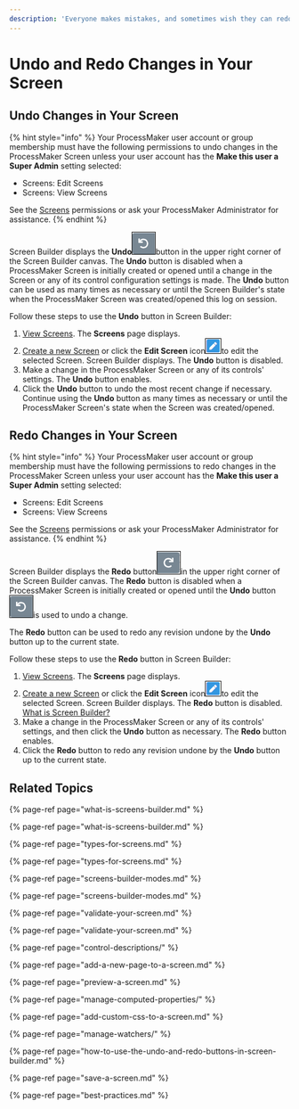 ```yaml
---
description: 'Everyone makes mistakes, and sometimes wish they can redo them.'
---
```


# Undo and Redo Changes in Your Screen

## Undo Changes in Your Screen

{% hint style="info" %}
Your ProcessMaker user account or group membership must have the following permissions to undo changes in the ProcessMaker Screen unless your user account has the **Make this user a Super Admin** setting selected:

* Screens: Edit Screens
* Screens: View Screens

See the [Screens](https://app.gitbook.com/@processmaker/s/processmaker/~/drafts/-M2FWRZXiL0J3dKqaOvg/processmaker-administration/permission-descriptions-for-users-and-groups#screens) permissions or ask your ProcessMaker Administrator for assistance.
{% endhint %}

Screen Builder displays the **Undo**![](../../../.gitbook/assets/undo-button-process-modeler-processes.png)button in the upper right corner of the Screen Builder canvas. The **Undo** button is disabled when a ProcessMaker Screen is initially created or opened until a change in the Screen or any of its control configuration settings is made. The **Undo** button can be used as many times as necessary or until the Screen Builder's state when the ProcessMaker Screen was created/opened this log on session.

Follow these steps to use the **Undo** button in Screen Builder:

1. ​[View Screens](https://app.gitbook.com/@processmaker/s/processmaker/~/drafts/-M2FWRZXiL0J3dKqaOvg/designing-processes/design-forms/manage-forms/view-all-forms). The **Screens** page displays.
2. [Create a new Screen](https://app.gitbook.com/@processmaker/s/processmaker/~/drafts/-M2FWRZXiL0J3dKqaOvg/designing-processes/design-forms/manage-forms/create-a-new-form) or click the **Edit Screen** icon![](../../../.gitbook/assets/open-modeler-edit-icon-processes-page-processes.png)to edit the selected Screen. Screen Builder displays. The **Undo** button is disabled.
3. Make a change in the ProcessMaker Screen or any of its controls' settings. The **Undo** button enables.
4. Click the **Undo** button to undo the most recent change if necessary. Continue using the **Undo** button as many times as necessary or until the ProcessMaker Screen's state when the Screen was created/opened.

## Redo Changes in Your Screen

{% hint style="info" %}
Your ProcessMaker user account or group membership must have the following permissions to redo changes in the ProcessMaker Screen unless your user account has the **Make this user a Super Admin** setting selected:

* Screens: Edit Screens
* Screens: View Screens

See the [Screens](https://app.gitbook.com/@processmaker/s/processmaker/~/drafts/-M2FWRZXiL0J3dKqaOvg/processmaker-administration/permission-descriptions-for-users-and-groups#screens) permissions or ask your ProcessMaker Administrator for assistance.
{% endhint %}

Screen Builder displays the **Redo** button![](../../../.gitbook/assets/redo-button-process-modeler-processes.png)in the upper right corner of the Screen Builder canvas. The **Redo** button is disabled when a ProcessMaker Screen is initially created or opened until the **Undo** button![](../../../.gitbook/assets/undo-button-process-modeler-processes.png)is used to undo a change.

The **Redo** button can be used to redo any revision undone by the **Undo** button up to the current state.

Follow these steps to use the **Redo** button in Screen Builder:

1. ​[View Screens](https://app.gitbook.com/@processmaker/s/processmaker/~/drafts/-M2FWRZXiL0J3dKqaOvg/designing-processes/design-forms/manage-forms/view-all-forms). The **Screens** page displays.
2. [Create a new Screen](https://app.gitbook.com/@processmaker/s/processmaker/~/drafts/-M2FWRZXiL0J3dKqaOvg/designing-processes/design-forms/manage-forms/create-a-new-form) or click the **Edit Screen** icon![](../../../.gitbook/assets/open-modeler-edit-icon-processes-page-processes.png)to edit the selected Screen. Screen Builder displays. The **Redo** button is disabled. [What is Screen Builder?](what-is-screens-builder.md)
3. Make a change in the ProcessMaker Screen or any of its controls' settings, and then click the **Undo** button as necessary. The **Redo** button enables.
4. Click the **Redo** button to redo any revision undone by the **Undo** button up to the current state.

## Related Topics

{% page-ref page="what-is-screens-builder.md" %}

{% page-ref page="what-is-screens-builder.md" %}

{% page-ref page="types-for-screens.md" %}

{% page-ref page="types-for-screens.md" %}

{% page-ref page="screens-builder-modes.md" %}

{% page-ref page="screens-builder-modes.md" %}

{% page-ref page="validate-your-screen.md" %}

{% page-ref page="validate-your-screen.md" %}

{% page-ref page="control-descriptions/" %}



{% page-ref page="add-a-new-page-to-a-screen.md" %}

{% page-ref page="preview-a-screen.md" %}

{% page-ref page="manage-computed-properties/" %}

{% page-ref page="add-custom-css-to-a-screen.md" %}

{% page-ref page="manage-watchers/" %}

{% page-ref page="how-to-use-the-undo-and-redo-buttons-in-screen-builder.md" %}

{% page-ref page="save-a-screen.md" %}

{% page-ref page="best-practices.md" %}





